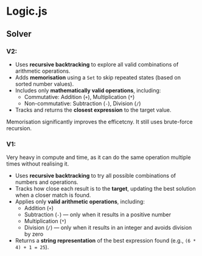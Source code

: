 # Logic.js

## Solver

### V2:

- Uses **recursive backtracking** to explore all valid combinations of arithmetic operations.
- Adds **memorisation** using a `Set` to skip repeated states (based on sorted number values).
- Includes only **mathematically valid operations**, including:
  - Commutative: Addition (`+`), Multiplication (`*`)
  - Non-commutative: Subtraction (`-`), Division (`/`)
- Tracks and returns the **closest expression** to the target value.

Memorisation significantly improves the efficetcny. It still uses brute-force recursion.


### V1:

Very heavy in compute and time, as it can do the same operation multiple times without realising it.

- Uses **recursive backtracking** to try all possible combinations of numbers and operations.
- Tracks how close each result is to the **target**, updating the best solution when a closer match is found.
- Applies only **valid arithmetic operations**, including:
  - Addition (`+`)
  - Subtraction (`-`) — only when it results in a positive number
  - Multiplication (`*`)
  - Division (`/`) — only when it results in an integer and avoids division by zero
- Returns a **string representation** of the best expression found (e.g., `(6 * 4) + 1 = 25`).

